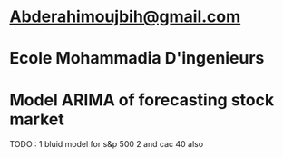 # Abderahimoujbih@gmail.com
# Ecole Mohammadia D'ingenieurs
# Model ARIMA of forecasting stock market


TODO :
1 bluid model for s&p 500 
2 and cac 40 also 


